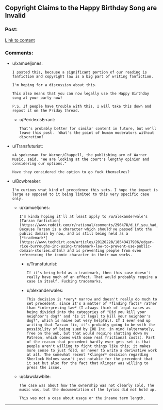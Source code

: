 ## Copyright Claims to the Happy Birthday Song are Invalid

### Post:

[Link to content](http://www.latimes.com/local/lanow/la-me-ln-happy-birthday-song-lawsuit-decision-20150922-story.html)

### Comments:

- u/xamueljones:
  ```
  I posted this, because a significant portion of our reading is fanfiction and copyright law is a big part of writing fanfiction.

  I'm hoping for a discussion about this.

  This also means that you can now legally use the Happy Birthday song at your party now!

  P.S. If people have trouble with this, I will take this down and repost it on the Friday thread.
  ```

  - u/PeridexisErrant:
    ```
    That's probably better for similar content in future, but we'll leave this post.  What's the point of human moderators without discretion?
    ```

- u/Transfuturist:
  ```
  >A spokesman for Warner/Chappell, the publishing arm of Warner Music, said, "We are looking at the court's lengthy opinion and considering our options."

  Have they considered the option to go fuck themselves?
  ```

- u/Bowbreaker:
  ```
  I'm curious what kind of precedence this sets. I hope the impact is large as opposed to it being limited to this very specific case only.
  ```

  - u/xamueljones:
    ```
    I'm kinda hoping it'll at least apply to /u/alexanderwale's [Tarzan fanfiction](https://www.reddit.com/r/rational/comments/296k78/d_if_you_had_a_control_of_biology_what_fun_things/). Because Tarzan is a character which should've passed into the public domain by now, and is still being held as a [*trademark*](https://www.techdirt.com/articles/20120228/18543417906/edgar-rice-burroughs-inc-using-trademark-law-to-prevent-use-public-domain-stories.shtml) and is preventing people from even referencing the iconic character in their own works.
    ```

    - u/Transfuturist:
      ```
      If it's being held as a trademark, then this case doesn't really have much of an effect. That would probably require a case in itself. Fucking trademarks.
      ```

    - u/alexanderwales:
      ```
      This decision is *very* narrow and doesn't really do much to set precedent, since it's a matter of *finding facts* rather than *interpreting law* (I always think of legal cases as being divided into the categories of "Did you kill your neighbor's dog?" and "Is it legal to kill your neighbor's dog?", which is naive but very helpful). If I ever end up writing that Tarzan fic, it's probably going to be with the possibility of being sued by ERB Inc. in mind (alternately, free on the web, but that would require shutting down my Patreon, which comes with some real frictional costs). Part of the reason that precedent hardly ever gets set is that people aren't willing to fight things like this; it makes more sense to just fold, or never to write a derivative work at all. The somewhat recent *Klinger* decision regarding Sherlock Holmes wasn't just notable for the precedent that it set but also for the fact that Klinger was willing to press the issue.
      ```

  - u/clawclawbite:
    ```
    The case was about how the ownership was not clearly sold. The music was, but the documentation of the lyrics did not hold up.

    This was not a case about usage or the insane term length.
    ```

---

